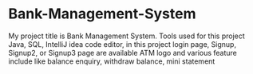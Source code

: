 # Bank-Management-System
My project title is Bank Management System. Tools used for this project Java, SQL, IntelliJ idea code editor, in this project login page, Signup, Signup2, or Signup3 page are available ATM logo and various feature include like balance enquiry, withdraw balance, mini statement   
